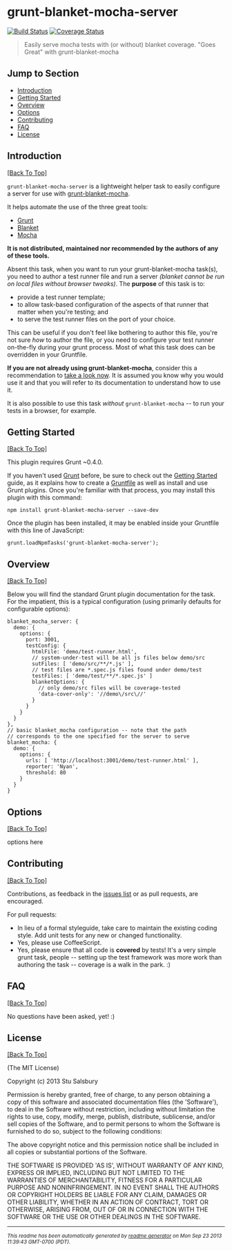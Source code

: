 # grunt-blanket-mocha-server
[![Build Status](https://secure.travis-ci.org/stu-salsbury/grunt-blanket-mocha-server.png?branch=master)](http://travis-ci.org/stu-salsbury/grunt-blanket-mocha-server) <a href='https://coveralls.io/r/stu-salsbury/grunt-blanket-mocha-server'><img src='https://coveralls.io/repos/stu-salsbury/grunt-blanket-mocha-server/badge.png' alt='Coverage Status' /></a>

> Easily serve mocha tests with (or without) blanket coverage. "Goes Great" with grunt-blanket-mocha

## Jump to Section

* [Introduction](#introduction)
* [Getting Started](#getting-started)
* [Overview](#overview)
* [Options](#options)
* [Contributing](#contributing)
* [FAQ](#faq)
* [License](#license)

## Introduction
[[Back To Top]](#jump-to-section)

`grunt-blanket-mocha-server` is a lightweight helper task to easily
configure a server for use with <a
href="https://github.com/ModelN/grunt-blanket-mocha" target="_blank">grunt-blanket-mocha</a>.

It helps automate the use of the three great tools:

* <a href="http://gruntjs.com" target="_blank" title="Grunt Website">Grunt</a>
* <a href="http://blanketjs.org/" target="_blank" title="BlanketJS Website">Blanket</a>
* <a href="http://visionmedia.github.io/mocha/" target="_blank" title="Mocha Website">Mocha</a>

**It is not distributed, maintained nor recommended by the
authors of any of these tools.**

<div style="clear: both"></div>

Absent this task, when you want to run your grunt-blanket-mocha
task(s), you need to author a test runner file and run a server
*(blanket cannot be run on local files without browser tweaks)*.  The
**purpose** of this task is to:

* provide a test runner template;
* to allow task-based configuration of the aspects of that runner that
matter when you're testing; and
* to serve the test runner files on the port of your choice.

This can be useful if you don't feel like bothering to author
this file, you're not sure *how* to author the file, or you need to
  configure your test runner on-the-fly during your
grunt process.  Most of what this task does can be overridden in your
Gruntfile.

__If you are not already using grunt-blanket-mocha__, consider this a
recommendation to <a
href="https://github.com/ModelN /grunt-blanket-mocha"
target="_blank">take a look now</a>.  It is assumed you know
why you would use it and that you will refer to its documentation to
understand how to use it.

It is also possible to use this task *without* `grunt-blanket-mocha`
-- to run your tests in a browser, for example.


## Getting Started
[[Back To Top]](#jump-to-section)

This plugin requires Grunt ~0.4.0.

If you haven't used <a href="http://gruntjs.com" target="_blank">Grunt</a> before, be sure to check out the <a href="http://gruntjs.com/getting-started"
target="_blank">Getting
Started</a> guide, as it explains how to create a <a href="http://gruntjs.com/sample-gruntfile"
target="_blank">Gruntfile</a> as well as
install and use Grunt plugins. Once you're familiar with that process,
you may install this plugin with this command:

```
npm install grunt-blanket-mocha-server --save-dev
```

Once the plugin has been installed, it may be enabled inside your Gruntfile with this line of JavaScript:

```
grunt.loadNpmTasks('grunt-blanket-mocha-server');
```


## Overview
[[Back To Top]](#jump-to-section)

Below you will find the standard Grunt plugin documentation for the task.  For
the impatient, this is a typical configuration (using primarily defaults for configurable
options):

```
blanket_mocha_server: {
  demo: {
    options: {
      port: 3001,
      testConfig: {
        htmlFile: 'demo/test-runner.html',
        // system-under-test will be all js files below demo/src
        sutFiles: [ 'demo/src/**/*.js' ],
        // test files are *.spec.js files found under demo/test
        testFiles: [ 'demo/test/**/*.spec.js' ]
        blanketOptions: {
          // only demo/src files will be coverage-tested
          'data-cover-only': '//demo\/src\//'
        }
      }
    }
  }
},
// basic blanket_mocha configuration -- note that the path
// corresponds to the one specified for the server to serve
blanket_mocha: {
  demo: {
    options: {
      urls: [ 'http://localhost:3001/demo/test-runner.html' ],
      reporter: 'Nyan',
      threshold: 80
    }
  }
}
```


## Options
[[Back To Top]](#jump-to-section)

options here


## Contributing
[[Back To Top]](#jump-to-section)

Contributions, as feedback in the [issues list](issues) or as pull requests, are encouraged.

For pull requests:

* In lieu of a formal styleguide, take care to maintain the existing
coding style. Add unit tests for any new or changed functionality.
* Yes, please use CoffeeScript.
* Yes, please ensure that all code is **covered** by tests! It's a very simple grunt task, people -- setting
up the test framework was more work than authoring the task -- coverage
is a walk in the park. :)


## FAQ
[[Back To Top]](#jump-to-section)

No questions have been asked, yet! :)


## License
[[Back To Top]](#jump-to-section)

(The MIT License)

Copyright (c) 2013 Stu Salsbury

Permission is hereby granted, free of charge, to any person obtaining a copy of
this software and associated documentation files (the 'Software'), to deal in
the Software without restriction, including without limitation the rights to
use, copy, modify, merge, publish, distribute, sublicense, and/or sell copies of
the Software, and to permit persons to whom the Software is furnished to do so,
subject to the following conditions:

The above copyright notice and this permission notice shall be included in all
copies or substantial portions of the Software.

THE SOFTWARE IS PROVIDED 'AS IS', WITHOUT WARRANTY OF ANY KIND, EXPRESS OR
IMPLIED, INCLUDING BUT NOT LIMITED TO THE WARRANTIES OF MERCHANTABILITY, FITNESS
FOR A PARTICULAR PURPOSE AND NONINFRINGEMENT. IN NO EVENT SHALL THE AUTHORS OR
COPYRIGHT HOLDERS BE LIABLE FOR ANY CLAIM, DAMAGES OR OTHER LIABILITY, WHETHER
IN AN ACTION OF CONTRACT, TORT OR OTHERWISE, ARISING FROM, OUT OF OR IN
CONNECTION WITH THE SOFTWARE OR THE USE OR OTHER DEALINGS IN THE SOFTWARE.




--------
<small>_This readme has been automatically generated by [readme generator](https://github.com/aponxi/grunt-readme-generator) on Mon Sep 23 2013 11:39:43 GMT-0700 (PDT)._</small>